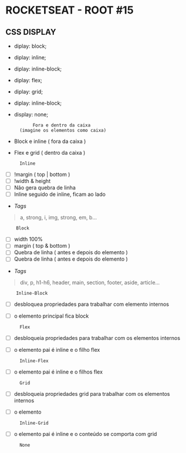 # ROCKETSEAT - ROOT #15

##      CSS DISPLAY

- diplay: block;
- diplay: inline; 
- diplay: inline-block; 
- diplay: flex; 
- diplay: grid; 
- diplay: inline-block; 
  
- display: none;

             Fora e dentro da caixa 
        (imagine os elementos como caixa)

* Block e inline ( fora da caixa )
* Flex e grid ( dentro da caixa )
  
        Inline

- [ ] !margin ( top | bottom )
- [ ] !width & height 
- [ ] Não gera quebra de linha
- [ ] Inline seguido de inline, ficam ao lado
  
- *Tags*
> a, strong, i, img, strong, em, b...

        Block

- [ ] width 100%
- [ ] margin ( top & bottom )
- [ ] Quebra de linha  ( antes e depois do elemento )
- [ ] Quebra de linha ( antes e depois do elemento )
  
- *Tags*
> div, p, h1-h6, header, main, section, footer, aside, article...

        Inline-Block

- [ ] desbloquea propriedades para trabalhar com elemento internos
- [ ] o elemento principal fica block

        Flex

- [ ] desbloqueia propriedades para trabalhar com os elementos internos
- [ ] o elemento pai é inline e o filho flex

        Inline-Flex

- [ ] o elemento pai é inline e o filhos flex

        Grid

- [ ] desbloqueia propriedades grid para trabalhar com os elementos internos
- [ ] o elemento 

        Inline-Grid

- [ ] o elemento pai é inline e o conteúdo se comporta com grid

        None
